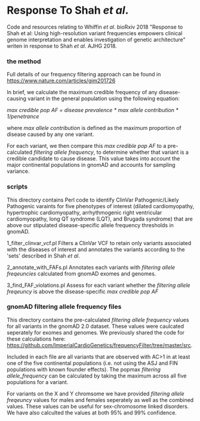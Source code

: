 # Response To Shah _et al_.

Code and resources relating to Whiffin _et al_. bioRxiv 2018 "Response to Shah et al: Using high-resolution variant frequencies empowers clinical genome interpretation and enables investigation of genetic architecture" writen in response to Shah _et al_. AJHG 2018.

### the method

Full details of our frequency filtering approach can be found in https://www.nature.com/articles/gim201726

In brief, we calculate the maximum credible frequency of any disease-causing variant in the general population using the following equation:

_max credible pop AF = disease prevalence * max allele contribution * 1/penetrance_

where _max allele contribution_ is defined as the maximum proportion of disease caused by any one variant.

For each variant, we then compare this _max credible pop AF_ to a pre-calculated _filtering allele frequency_, to determine whether that variant is a credible candidate to cause disease. This value takes into account the major continental populations in gnomAD and accounts for sampling variance.

### scripts

This directory contains Perl code to identify ClinVar Pathogenic/Likely Pathogenic varaints for five phenotypes of interest (dilated cardiomyopathy, hypertrophic cardiomyopathy, arrhythmogenic right ventricular cardiomyopathy, long QT syndrome (LQT), and Brugada syndrome) that are above our stipulated disease-specific allele frequency thresholds in gnomAD.

1_filter_clinvar_vcf.pl
  Filters a ClinVar VCF to retain only variants associated with the diseases of interest and annotates the    variants according to the 'sets' described in Shah _et al_.
  
2_annotate_with_FAFs.pl
  Annotates each variants with _filtering allele freqeuncies_ calculated from gnomAD exomes and genomes.
  
3_find_FAF_violations.pl
  Assess for each variant whether the _filtering allele freqeuncy_ is above the disease-specific _max credible pop AF_

### gnomAD filtering allele frequency files

This directory contains the pre-calculated _filtering allele frequency_ values for all variants in the gnomAD 2.0 dataset. These values were caulcated seperately for exomes and genomes. We previously shared the code for these calculations here: https://github.com/ImperialCardioGenetics/frequencyFilter/tree/master/src.

Included in each file are all variants that are observed with AC>1 in at least one of the five continental populations (i.e. not using the ASJ and FIN populations with known founder effects). The popmax _filtering allele_frequency_ can be calculated by taking the maximum across all five populations for a variant.

For variants on the X and Y chromsome we have provided _filtering allele freqeuncy_ values for males and females seperately as well as the combined values. These values can be useful for sex-chromosome linked disorders. We have also calculted the values at both 95% and 99% confidence.
